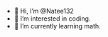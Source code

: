 - 👋 Hi, I’m @Natee132
- 👀 I’m interested in coding.
- 🌱 I’m currently learning math.

<!---
Natee132/Natee132 is a ✨ special ✨ repository because its `README.md` (this file) appears on your GitHub profile.
You can click the Preview link to take a look at your changes.
--->
